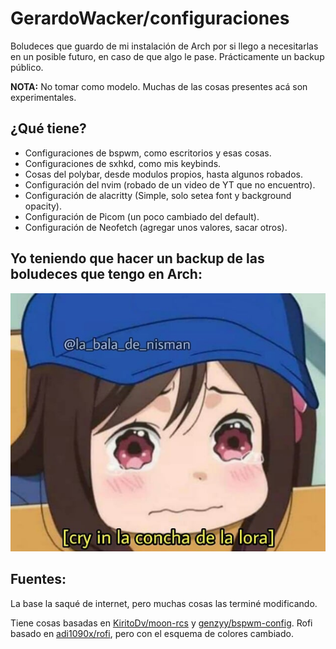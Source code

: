 # GerardoWacker/configuraciones
Boludeces que guardo de mi instalación de Arch por si llego a necesitarlas en un posible futuro, en caso de que algo le pase. Prácticamente un backup público.

**NOTA:** No tomar como modelo. Muchas de las cosas presentes acá son experimentales.

## ¿Qué tiene?
- Configuraciones de bspwm, como escritorios y esas cosas.
- Configuraciones de sxhkd, como mis keybinds.
- Cosas del polybar, desde modulos propios, hasta algunos robados.
- Configuración del nvim (robado de un video de YT que no encuentro).
- Configuración de alacritty (Simple, solo setea font y background opacity).
- Configuración de Picom (un poco cambiado del default).
- Configuración de Neofetch (agregar unos valores, sacar otros).

## Yo teniendo que hacer un backup de las boludeces que tengo en Arch:
<img src="/cry in la concha de la lora.png" />

## Fuentes:
La base la saqué de internet, pero muchas cosas las terminé modificando.

Tiene cosas basadas en [KiritoDv/moon-rcs](https://github.com/KiritoDv/moon-rcs) y [genzyy/bspwm-config](https://github.com/genzyy/bspwm-config). Rofi basado en [adi1090x/rofi](https://github.com/adi1090x/rofi), pero con el esquema de colores cambiado.
